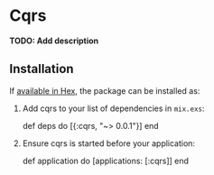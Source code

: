 # Cqrs

**TODO: Add description**

## Installation

If [available in Hex](https://hex.pm/docs/publish), the package can be installed as:

  1. Add cqrs to your list of dependencies in `mix.exs`:

        def deps do
          [{:cqrs, "~> 0.0.1"}]
        end

  2. Ensure cqrs is started before your application:

        def application do
          [applications: [:cqrs]]
        end

